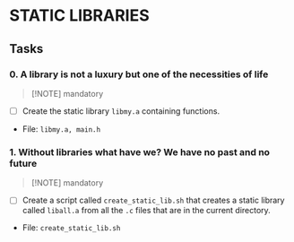 # STATIC LIBRARIES

## Tasks

### 0. A library is not a luxury but one of the necessities of life
> [!NOTE] mandatory

- [ ] Create the static library `libmy.a` containing functions.

- File: `libmy.a, main.h`

### 1. Without libraries what have we? We have no past and no future
> [!NOTE] mandatory

- [ ] Create a script called `create_static_lib.sh` that creates a static library called `liball.a` from all the `.c` files that are in the current directory.

- File: `create_static_lib.sh`
